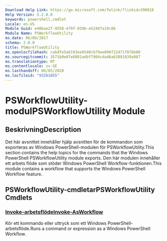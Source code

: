 ```yaml
---
Download Help Link: https://go.microsoft.com/fwlink/?linkid=390818
Help Version: 5.2.0.0
keywords: powershell,cmdlet
Locale: en-US
Module Guid: e40bae2f-9558-479f-939b-e52407a19c86
Module Name: PSWorkflowUtility
ms.date: 06/09/2017
schema: 2.0.0
title: PSWorkflowUtility
ms.openlocfilehash: cabdfe5a6193ee9540cb79ee096f22471f07bb80
ms.sourcegitcommit: 3571b9e87e8881adbf7984cda46a63891039a987
ms.translationtype: MT
ms.contentlocale: sv-SE
ms.lasthandoff: 06/05/2020
ms.locfileid: "93261855"
---
```

# <span data-ttu-id="59944-103">PSWorkflowUtility-modul</span><span class="sxs-lookup"><span data-stu-id="59944-103">PSWorkflowUtility Module</span></span>

## <span data-ttu-id="59944-104">Beskrivning</span><span class="sxs-lookup"><span data-stu-id="59944-104">Description</span></span>

<span data-ttu-id="59944-105">Det här avsnittet innehåller hjälp avsnitten för de kommandon som exporteras av Windows PowerShell-modulen för PSWorkflowUtility.</span><span class="sxs-lookup"><span data-stu-id="59944-105">This section contains the help topics for the commands that the Windows PowerShell PSWorkflowUtility module exports.</span></span> <span data-ttu-id="59944-106">Den här modulen innehåller ett arbets flöde som stöder Windows PowerShell Workflow-funktionen.</span><span class="sxs-lookup"><span data-stu-id="59944-106">This module contains a workflow that supports the Windows PowerShell Workflow feature.</span></span>

## <span data-ttu-id="59944-107">PSWorkflowUtility-cmdletar</span><span class="sxs-lookup"><span data-stu-id="59944-107">PSWorkflowUtility Cmdlets</span></span>

### [<span data-ttu-id="59944-108">Invoke-arbetsflöde</span><span class="sxs-lookup"><span data-stu-id="59944-108">Invoke-AsWorkflow</span></span>](Invoke-AsWorkflow.md)
<span data-ttu-id="59944-109">Kör ett kommando eller uttryck som ett Windows PowerShell-arbetsflöde.</span><span class="sxs-lookup"><span data-stu-id="59944-109">Runs a command or expression as a Windows PowerShell Workflow.</span></span>
